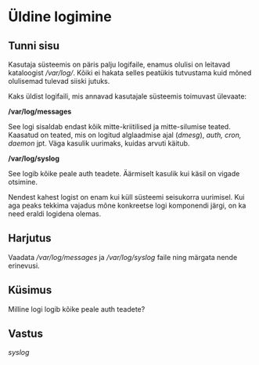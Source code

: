 ﻿# Üldine logimine

## Tunni sisu

Kasutaja süsteemis on päris palju logifaile, enamus olulisi on leitavad kataloogist */var/log/*. Kõiki ei hakata selles peatükis tutvustama kuid mõned olulisemad tulevad siiski jutuks.

Kaks üldist logifaili, mis annavad kasutajale süsteemis toimuvast ülevaate:

<b>/var/log/messages</b>

See logi sisaldab endast kõik mitte-kriitilised ja mitte-silumise teated. Kaasatud on teated, mis on logitud alglaadmise ajal (*dmesg*), *auth, cron, daemon* jpt. Väga kasulik uurimaks, kuidas arvuti käitub.

<b>/var/log/syslog</b>

See logib kõike peale auth teadete. Äärmiselt kasulik kui käsil on vigade otsimine.

Nendest kahest logist on enam kui küll süsteemi seisukorra uurimisel. Kui aga peaks tekkima vajadus mõne konkreetse logi komponendi järgi, on ka need eraldi logidena olemas.

## Harjutus

Vaadata */var/log/messages* ja */var/log/syslog* faile ning märgata nende erinevusi.

## Küsimus

Milline logi logib kõike peale auth teadete?

## Vastus

*syslog*
